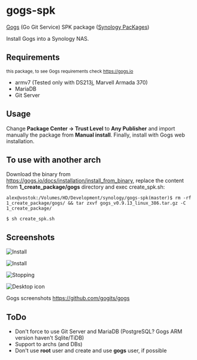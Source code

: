 # gogs-spk

[Gogs](https://gogs.io) (Go Git Service) SPK package ([Synology PacKages](https://www.synology.com/en-us/dsm/app_packages))

Install Gogs into a Synology NAS.

## Requirements

<sub>this package, to see Gogs requirements check https://gogs.io</sub>

* armv7 (Tested only with DS213j, Marvell Armada 370)
* MariaDB
* Git Server

## Usage

Change **Package Center -> Trust Level** to **Any Publisher** and import manually the package from **Manual install**.
Finally, install with Gogs web installation.

## To use with another arch

Download the binary from https://gogs.io/docs/installation/install_from_binary, replace the content from **1_create_package/gogs** directory and exec create_spk.sh:

```alex@vostok:/Volumes/HD/Development/synology/gogs-spk(master)$ rm -rf 1_create_package/gogs/ && tar zxvf gogs_v0.9.13_linux_386.tar.gz -C 1_create_package/```

```$ sh create_spk.sh```


## Screenshots

![Install](screenshots/install2.png)

![Install](screenshots/install.png)

![Stopping](screenshots/stopping.png)

![Desktop icon](screenshots/icon.png)


Gogs screenshots
https://github.com/gogits/gogs


## ToDo

- Don't force to use Git Server and MariaDB (PostgreSQL? Gogs ARM version haven't Sqlite/TiDB)
- Support to archs (and DBs)
- Don't use **root** user and create and use **gogs** user, if possible
